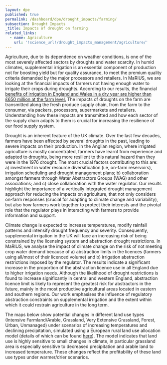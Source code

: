 ```yaml
---
layout: dpe
published: true
permalink: /dashboard/dpe/drought_impacts/farming/
subsection: Drought Impacts
_title: Impacts of drought on farming
related_links:
  - name: Agriculture
    url: '!science_url!/drought_impacts_management/agriculture/'
---
```



Agriculture, due to its dependence on weather conditions, is one of the most severely affected sectors by droughts and water scarcity. In humid climates, supplemental irrigation is an essential component of production not for boosting yield but for quality assurance, to meet the premium quality criteria demanded by the major processors and retailers. In MaRIUS, we are looking at the financial impacts of farmers not having enough water to irrigate their crops during droughts. According to our results, the financial [benefits of irrigation in England and Wales in a dry year are higher than £650 million at the farm level.](https://5j4.github.io/mariusdroughtproject.org/dashboard/science/drought_impacts_management/agriculture/irrigated/) The impacts of droughts on the farm are transmitted along the fresh produce supply chain, from the farm to the consumer, via packers, processors, supermarkets and retailers. Understanding how these impacts are transmitted and how each sector of the supply chain adapts to them is crucial for increasing the resilience of our food supply system.

Drought is an inherent feature of the UK climate. Over the last few decades, farmers have been affected by several droughts in the past, leading to severe impacts on their production. In the Anglian region, where irrigated agriculture is mostly concentrated, farmers have learnt from experience and adapted to droughts, being more resilient to this natural hazard than they were in the 1976 drought. The most crucial factors contributing to this are: a) investment in water resource diversification (i.e, on-farm reservoirs), irrigation scheduling and drought management plans; b) collaboration amongst farmers through Water Abstractors Groups (WAG) and other associations; and c) close collaboration with the water regulator. Our results highlight the importance of a vertically integrated drought management approach for reducing the impacts on agriculture, that not only considers on-farm responses (crucial for adapting to climate change and variability), but also how farmers work together to protect their interests and the pivotal role that the regulator plays in interacting with farmers to provide information and support.

Climate change is expected to increase temperatures, modify rainfall patterns and intensify drought frequency and severity. Consequently, supplemental irrigation in the UK will face an increasing risk of being constrained by the licensing system and abstraction drought restrictions. In MaRIUS, we analyse the impact of climate change on the risk of not meeting crop water demand because of a) abstraction limits in the licences (farmers using all/most of their licenced volume) and b) irrigation abstraction restrictions imposed by the regulator. The results indicate a significant increase in the proportion of the abstraction licence use in all England due to higher irrigation needs. Although the likelihood of drought restrictions is found to increase significantly in central and western England, abstraction licence limit is likely to represent the greatest risk for abstractors in the future, mainly in the most productive agricultural areas located in eastern and southern regions. Our work emphasises the influence of regulatory abstraction constraints on supplemental irrigation and the extent within which it could restrain agriculture in the long term. 

The maps below show potential changes in different land use types (Intensive Farmland/Arable, Grassland, Very Extensive Grassland, Forest, Urban, Unmanaged) under scenarios of increasing temperatures and declining precipitation, simulated using a European rural land use allocation model (details of which can be found [here](https://5j4.github.io/mariusdroughtproject.org/dashboard/science/drought_impacts_management/agriculture/uklu/)). The model indicates that land use is highly sensitive to small changes in climate, in particular grassland area is especially sensitive to decreased precipitation and arable land to increased temperature. These changes reflect the profitability of these land use types under warmer/drier scenarios.

<!-- interactive goes here -->
